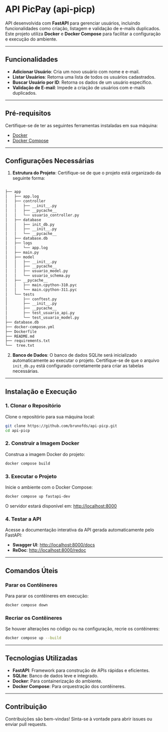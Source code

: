 # API PicPay (api-picp)

API desenvolvida com **FastAPI** para gerenciar usuários, incluindo funcionalidades como criação, listagem e validação de e-mails duplicados. Este projeto utiliza **Docker** e **Docker Compose** para facilitar a configuração e execução do ambiente.

---

## **Funcionalidades**
- **Adicionar Usuário**: Cria um novo usuário com nome e e-mail.
- **Listar Usuários**: Retorna uma lista de todos os usuários cadastrados.
- **Buscar Usuário por ID**: Retorna os dados de um usuário específico.
- **Validação de E-mail**: Impede a criação de usuários com e-mails duplicados.

---

## **Pré-requisitos**
Certifique-se de ter as seguintes ferramentas instaladas em sua máquina:
- [Docker](https://docs.docker.com/get-docker/)
- [Docker Compose](https://docs.docker.com/compose/install/)

---

## **Configurações Necessárias**
1. **Estrutura do Projeto**:
   Certifique-se de que o projeto está organizado da seguinte forma:
```bash

├── app
│   ├── app.log
│   ├── controller
│   │   ├── __init__.py
│   │   ├── __pycache__
│   │   └── usuario_controller.py
│   ├── database
│   │   ├── init_db.py
│   │   ├── __init__.py
│   │   └── __pycache__
│   ├── database.db
│   ├── logs
│   │   └── app.log
│   ├── main.py
│   ├── model
│   │   ├── __init__.py
│   │   ├── __pycache__
│   │   ├── usuario_model.py
│   │   └── usuario_schema.py
│   ├── __pycache__
│   │   ├── main.cpython-310.pyc
│   │   └── main.cpython-311.pyc
│   └── tests
│       ├── conftest.py
│       ├── __init__.py
│       ├── __pycache__
│       ├── test_usuario_api.py
│       └── test_usuario_model.py
├── database.db
├── docker-compose.yml
├── Dockerfile
├── README.md
├── requirements.txt
└──  tree.txt
```

2. **Banco de Dados**:
O banco de dados SQLite será inicializado automaticamente ao executar o projeto. Certifique-se de que o arquivo `init_db.py` está configurado corretamente para criar as tabelas necessárias.

---

## **Instalação e Execução**

### **1. Clonar o Repositório**
Clone o repositório para sua máquina local:
```bash
git clone https://github.com/brunofds/api-picp.git
cd api-picp
```

### **2. Construir a Imagem Docker**
Construa a imagem Docker do projeto:
```bash
docker compose build
```

### **3. Executar o Projeto**
Inicie o ambiente com o Docker Compose:
```bash
docker compose up fastapi-dev
```
O servidor estará disponível em: [http://localhost:8000](http://localhost:8000)

### **4. Testar a API**
Acesse a documentação interativa da API gerada automaticamente pelo FastAPI:
- **Swagger UI**: [http://localhost:8000/docs](http://localhost:8000/docs)
- **ReDoc**: [http://localhost:8000/redoc](http://localhost:8000/redoc)

---

## **Comandos Úteis**

### **Parar os Contêineres**
Para parar os contêineres em execução:
```bash
docker compose down
```

### **Recriar os Contêineres**
Se houver alterações no código ou na configuração, recrie os contêineres:
```bash
docker compose up --build
```

---

## **Tecnologias Utilizadas**
- **FastAPI**: Framework para construção de APIs rápidas e eficientes.
- **SQLite**: Banco de dados leve e integrado.
- **Docker**: Para containerização do ambiente.
- **Docker Compose**: Para orquestração dos contêineres.

---

## **Contribuição**
Contribuições são bem-vindas! Sinta-se à vontade para abrir issues ou enviar pull requests.
